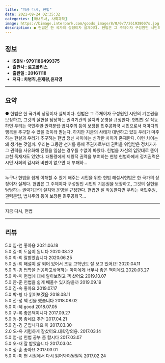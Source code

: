 ```yaml
---
title: "지금 다시, 헌법"
date: 2021-09-24 02:35:32
categories: [국내도서, 사회과학]
image: https://bimage.interpark.com/goods_image/8/0/0/7/261938007s.jpg
description: ● 헌법은 한 국가의 상징이자 실체이다. 헌법은 그 주체이자 구성원인 시민의 기본권을 보장하고, 그것의 실현을 담당하는 권력기관의 설치와 운영을 규정한다. 헌법만 잘 작동하면 우리는 국민주권·권력분립·법치주의 등이 보장된 민주공화국 시민으로서 저마다의 행복을 추구할 수 있을 것이라 믿
---
```


## **정보**

- **ISBN : 9791186499375**
- **출판사 : 로고폴리스**
- **출판일 : 20161118**
- **저자 : 차병직,윤재왕,윤지영**

------



## **요약**

●  헌법은 한 국가의 상징이자 실체이다. 헌법은 그 주체이자 구성원인 시민의 기본권을 보장하고, 그것의 실현을 담당하는 권력기관의 설치와 운영을 규정한다. 헌법만 잘 작동하면 우리는 국민주권·권력분립·법치주의 등이 보장된 민주공화국 시민으로서 저마다의 행복을 추구할 수 있을 것이라 믿는다. 하지만 지금의 사태가 대변하고 있듯 우리가 마주하는 현실과 우리가 추구하는 헌법 정신 사이에는 심각한 차이가 존재한다. 이런 차이는 왜 생기는 것일까. 우리는 그동안 선거를 통해 주권자로부터 권력을 위임받은 정치가가 그 권력을 사유화해 전횡을 일삼는 경우를 수없이 봐왔다. 헌법을 자신의 입맛대로 뜯어고친 독재자도 있었다. 대통령에게 제왕적 권력을 부여하는 현행 헌법하에서 정치권력은 시민 사회의 감시와 비판이 없으면 더 부패하...

------

누구나 헌법을 쉽게 이해할 수 있게 해주는 시민을 위한 헌법 해설서헌법은 한 국가의 상징이자 실체다. 헌법은 그 주체이자 구성원인 시민의 기본권을 보장하고, 그것의 실현을 담당하는 권력기관의 설치와 운영을 규정한다. 헌법만 잘 작동한다면 우리는 국민주권, 권력분립, 법치주의 등이 보장된 민주공화국... 

------


지금 다시, 헌법 

------


## **리뷰** 

5.0 임-연 좋아용  2021.06.18 <br/>5.0 길-미 도움이 됩니다 2020.08.22 <br/>5.0 최-희 잘받았습니다 2020.06.25 <br/>5.0 권-희 해설이 잘 되어 있어서 초등 고학년도 잘 보고 있어요! 2020.04.11 <br/>5.0 최-경 법학을 전공하고싶어하는 아이에게 너무나 좋은 책이에요 2020.03.27 <br/>5.0 박-미 헌법에 대해 알아보려고 책 샀어요 2019.10.07 <br/>5.0 안-준 헌법을 쉽게 배울수 있지않을까 2019.09.19 <br/>5.0 김-숙 좋아요  2019.07.17 <br/>5.0 박-형 다 읽어보겠음 2018.08.11 <br/>5.0 전-성 책 선물 했습니다 2018.08.02 <br/>5.0 이-혜 good 2018.07.05 <br/>5.0 구-록 좋은책이니다 2017.09.27 <br/>5.0 정-봉 좋네요 추천 2017.04.21 <br/>5.0 김-경 굳입니다요 아  2017.03.30 <br/>2.0 오-옥 저렴하게 잘샀어요.대학강의용. 2017.03.14 <br/>5.0 엄-섭 헌법 공부 좀 합시다 2017.03.07 <br/>5.0 오-재 잘 받았습니다 2017.03.04 <br/>5.0 정-훈 좋아요  2017.03.01 <br/>5.0 이-미 현 시점에서 다시 읽어봐야될필독 2017.02.24 <br/>